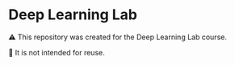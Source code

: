 # Deep Learning Lab

:warning: This repository was created for the Deep Learning Lab course. 

:no_entry_sign: It is not intended for reuse.

